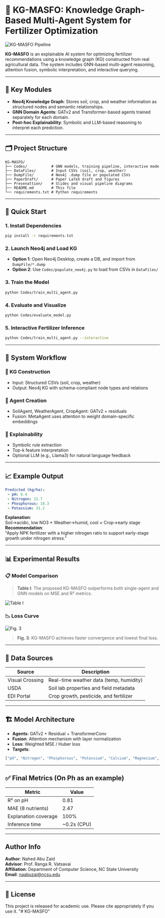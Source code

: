 
# 🌾 KG-MASFO: Knowledge Graph-Based Multi-Agent System for Fertilizer Optimization

![KG-MASFO Pipeline](https://github.com/naabuzai/KG-MASFO/blob/main/images/MASFO_KG.png)

**KG-MASFO** is an explainable AI system for optimizing fertilizer recommendations using a knowledge graph (KG) constructed from real agricultural data. The system includes GNN-based multi-agent reasoning, attention fusion, symbolic interpretation, and interactive querying.

---

## 🧩 Key Modules

- **Neo4j Knowledge Graph**: Stores soil, crop, and weather information as structured nodes and semantic relationships.
- **GNN Domain Agents**: GATv2 and Transformer-based agents trained separately for each domain.
- **Post-hoc Explainability**: Symbolic and LLM-based reasoning to interpret each prediction.

---

## 🗂️ Project Structure

```
KG-MASFO/
├── Codes/           # GNN models, training pipeline, interactive mode
├── DataFiles/       # Input CSVs (soil, crop, weather)
├── DumpFile/        # Neo4j .dump file or populated CSVs
├── PaperDraft/      # Paper LaTeX draft and figures
├── Presenattion/    # Slides and visual pipeline diagrams
├── README.md        # This file
└── requirements.txt # Python requirements
```

---

## 🚀 Quick Start

### 1. Install Dependencies
```bash
pip install -r requirements.txt
```

### 2. Launch Neo4j and Load KG
- **Option 1**: Open Neo4j Desktop, create a DB, and import from `DumpFile/*.dump`
- **Option 2**: Use `Codes/populate_neo4j.py` to load from CSVs in `DataFiles/`

### 3. Train the Model
```bash
python Codes/train_multi_agent.py
```

### 4. Evaluate and Visualize
```bash
python Codes/evaluate_model.py
```

### 5. Interactive Fertilizer Inference
```bash
python Codes/train_multi_agent.py --interactive
```

---

## 🧠 System Workflow

### 📍 KG Construction
- Input: Structured CSVs (soil, crop, weather)
- Output: Neo4j KG with schema-compliant node types and relations

### 👥 Agent Creation
- SoilAgent, WeatherAgent, CropAgent: GATv2 + residuals
- Fusion: MetaAgent uses attention to weight domain-specific embeddings

### 🧪 Explainability
- Symbolic rule extraction
- Top-k feature interpretation
- Optional LLM (e.g., Llama3) for natural language feedback

---

## 📈 Example Output

```yaml
Predicted (kg/ha):
 - pH: 6.4
 - Nitrogen: 22.7
 - Phosphorous: 18.3
 - Potassium: 31.2
```

**Explanation**:  
Soil→acidic, low NO3 × Weather→humid, cool × Crop→early stage  
**Recommendation**:  
"Apply NPK fertilizer with a higher nitrogen ratio to support early-stage growth under nitrogen stress."

---

## 📊 Experimental Results

### 📋 Model Comparison


> **Table I**: The proposed KG-MASFO outperforms both single-agent and GNN models on MSE and R² metrics.

![Table I](https://github.com/naabuzai/KG-MASFO/blob/main/images/Results.png)

### 📉 Loss Curve

![Fig. 3](https://github.com/naabuzai/KG-MASFO/blob/main/images/loss.png)

> **Fig. 3**: KG-MASFO achieves faster convergence and lowest final loss.

---

## 📡 Data Sources

| Source           | Description                              |
|------------------|------------------------------------------|
| Visual Crossing  | Real-time weather data (temp, humidity)  |
| USDA             | Soil lab properties and field metadata   |
| EDI Portal       | Crop growth, pesticide, and fertilizer   |

---

## 🏗️ Model Architecture

- **Agents**: GATv2 + Residual + TransformerConv
- **Fusion**: Attention mechanism with layer normalization
- **Loss**: Weighted MSE / Huber loss
- **Targets**:
```python
["pH", "Nitrogen", "Phosphorous", "Potassium", "Calcium", "Magnesium", "NH4", "NO3"]
```

---

## ✅ Final Metrics (On Ph as an example) 

| Metric              | Value       |
|---------------------|-------------|
| R² on pH            | 0.81        |
| MAE (8 nutrients)   | 2.47        |
| Explanation coverage| 100%        |
| Inference time      | ~0.2s (CPU) |

---

##  Author Info

**Author**: Nahed Abu Zaid  
**Advisor**: Prof. Ranga R. Vatsavai  
**Affiliation**: Department of Computer Science, NC State University  
**Email**: naabuzai@ncsu.edu

---

## 📜 License

This project is released for academic use. Please cite appropriately if you use it.
"# KG-MASFO" 


